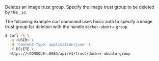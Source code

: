 Deletes an image trust group. Specify the image trust group to be deleted by the `_id`.

The following example curl command uses basic auth to specify a image trust group for deletion with the handle `docker-ubuntu-group`.


```bash
$ curl -k \
  -u <USER> \
  -H 'Content-Type: application/json' \
  -X DELETE \
  https://<CONSOLE>:8083/api/v1/trust/docker-ubuntu-group
```
